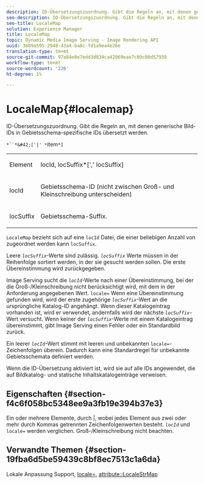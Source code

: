 ```yaml
---
description: ID-Übersetzungszuordnung. Gibt die Regeln an, mit denen generische Bild-IDs in Gebietsschema-spezifische IDs übersetzt werden.
seo-description: ID-Übersetzungszuordnung. Gibt die Regeln an, mit denen generische Bild-IDs in Gebietsschema-spezifische IDs übersetzt werden.
seo-title: LocaleMap
solution: Experience Manager
title: LocaleMap
topic: Dynamic Media Image Serving - Image Rendering API
uuid: 3609a595-2948-43a4-ba8c-fd1a9ea4e26e
translation-type: tm+mt
source-git-commit: 97a84e8e7edd3d834ca42069eae7c09c00d57938
workflow-type: tm+mt
source-wordcount: '226'
ht-degree: 1%

---
```



# LocaleMap{#localemap}

ID-Übersetzungszuordnung. Gibt die Regeln an, mit denen generische Bild-IDs in Gebietsschema-spezifische IDs übersetzt werden.

`*``*&#42;['|' *`item`*]`

<table id="simpletable_A6DD1A28F8ED4178A8ADDB2F3AEFC402"> 
 <tr class="strow"> 
  <td class="stentry"> <p><span class="varname"> Element</span> </p></td> 
  <td class="stentry"> <p><span class="varname"> locId</span>,<span class="varname"> locSuffix</span>*[','<span class="varname"> locSuffix</span>] </p></td> 
 </tr> 
 <tr class="strow"> 
  <td class="stentry"> <p><span class="varname"> locId</span> </p></td> 
  <td class="stentry"> <p>Gebietsschema-ID (nicht zwischen Groß- und Kleinschreibung unterscheiden) </p></td> 
 </tr> 
 <tr class="strow"> 
  <td class="stentry"> <p><span class="varname"> locSuffix</span> </p></td> 
  <td class="stentry"> <p>Gebietsschema-Suffix. </p></td> 
 </tr> 
</table>

`LocaleMap` bezieht sich auf eine  `locId` Datei, die einer beliebigen Anzahl von zugeordnet werden kann  `locSuffix`.

Leere *`locSuffix`*-Werte sind zulässig. *`locSuffix`* Werte müssen in der Reihenfolge sortiert werden, in der sie gesucht werden sollen. Die erste Übereinstimmung wird zurückgegeben.

Image Serving sucht die *`locId`*-Werte nach einer Übereinstimmung, bei der die Groß-/Kleinschreibung nicht berücksichtigt wird, mit dem in der Anforderung angegebenen Wert. `locale=` Wenn eine Übereinstimmung gefunden wird, wird der erste zugehörige *`locSuffix`*-Wert an die ursprüngliche Katalog-ID angehängt. Wenn dieser Katalogeintrag vorhanden ist, wird er verwendet, andernfalls wird der nächste *`locSuffix`*-Wert versucht. Wenn keiner der *`locSuffix`*-Werte mit einem Katalogeintrag übereinstimmt, gibt Image Serving einen Fehler oder ein Standardbild zurück.

Ein leerer *`locId`*-Wert stimmt mit leeren und unbekannten `locale=`-Zeichenfolgen überein. Dadurch kann eine Standardregel für unbekannte Gebietsschemata definiert werden.

Wenn die ID-Übersetzung aktiviert ist, wird sie auf alle IDs angewendet, die auf Bildkatalog- und statische Inhaltskatalogeinträge verweisen.

## Eigenschaften {#section-f4c6f058bc5348ee9a3fb19e394b37e3}

Ein oder mehrere Elemente, durch |, wobei jedes Element aus zwei oder mehr durch Kommas getrennten Zeichenfolgenwerten besteht. *`locId`* und  `locale=` werden verglichen. Groß-/Kleinschreibung nicht beachten.

## Verwandte Themen {#section-19fba6d5be59439c8bf8ec7513c1a6da}

Lokale Anpassung Support, [locale=](../../../../../is-api/http-ref/image-serving-api-ref/c-http-protocol-reference/c-command-reference/r-locale.md#reference-8a846b2fbc004a12821b956ed3b25cfb), [attribute::LocaleStrMap](../../../../../is-api/image-catalog/image-serving-api-ref/c-image-catalog-reference/c-attributes-reference/r-localestrmap.md#reference-98c42070a4bc4baf92537132be2b5b1e)
